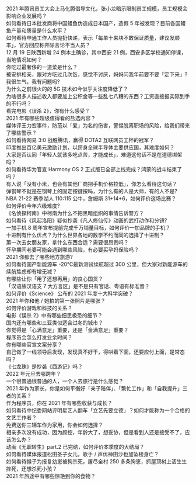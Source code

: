2021 年腾讯员工大会上马化腾倡导文化，张小龙暗示限制员工规模，员工规模会影响企业发展吗？  
如何看待日本批发商将中国鳗鱼伪造成日本国产，造假 5 年被发现？目前各国鳗鱼产量和质量是什么水平？  
如何看待申通工作人员抛扔快递，表示「每单十来块不敢保证质量，建议发顺丰」，官方回应称开除言论不当人员？  
12 月 19 日陕西新增 24 例本土确诊，其中西安 21 例，西安多区学校通知停课，当地情况如何？  
你吃过最奢侈的一道菜是什么？  
被安排相亲，跟对方吃过几次饭，感觉不讨厌，妈妈问我年前要不要「定下来」? 我很生气，我有问题吗?  
为什么之前很火的的 5G 技术如今似乎关注度降低了？  
为啥很多人描述收入都要加上公积金等一些乱七八糟的东西？工资直接报实际到手的不行吗？  
看完电影《误杀 2》，你有什么感受？  
2021 年有哪些超级值得看的盐选内容？  
媒体评王力宏事件，防范以「爱」为名的伤害，警惕脱离职场的风险，给我们带来了哪些警示？  
如何看待网易 3:0 战胜腾讯，赢得 DOTA2 互联网员工杯的冠军？  
印度推出百亿美元激励计划，以跻身全球半导体主要供应国，其难度如何？  
大家是否认同「年轻人就该多吃点苦，才能成长」，难道这句话不是在道德绑架吗？  
如何看待华为官宣 Harmony OS 2 正式版已全部上线完成？鸿蒙的战斗结束了吗？  
有人说「没有小米，也会有其他厂商把手机价格拉低」，你怎么看待这句话？  
弹钢琴不就是在钢琴上的固定按键按吗，为什么有的人是大师，有的人不是?  
NBA 21-22 赛季湖人 110:115 公牛，詹姆斯 31+14+6，如何评价这场比赛？  
如何评价今年六级难度?  
《名侦探柯南》中柯南为什么不把黑暗组织的事情告诉警方？  
如何看待《风起洛阳》疑似抄袭《凡人修仙传》动画的武打动作和分镜?  
一加手机 8 周年宣布提前完成千万销量目标，如何评价一加品牌的手机？  
十进制有什么优点？为什么世界各地的数学不约而同的选择了十进制？  
第一次去女朋友家，拿什么东西合适？需要很昂贵吗？  
怀孕期间老婆可能会遇到哪些风险，有必要买孕妈保险吗？  
2021 你都去了哪些地方旅游?  
如何看待国产新能源车 -20℃最新测试续航超过 300 公里，但大家对新能源车的续航焦虑却有增无减？  
有哪些让你「用了还想再用」的良心国货？  
「汉语族汉语支 7 大方言区」是不是只有官话、粤语有标准音？  
如何评价《Science》 公布的 2021 年度十大科学突破？  
2021 年你和他 / 她拍的第一张照片是哪张？  
如何评价游戏和科技的关系？  
电影《误杀 2》中有哪些细思极恐的细节？  
国内还有哪些和三亚类似适合过冬的城市？  
你觉得是「心满意足」重要，还是「金满意足」重要？  
程序员会怎么打发业余时间？  
你有哪些官宣文案分享？  
自己做了一线领导后发现，发现真不好干，得哄着下面，还要应付上面，是常态吗？  
《七龙珠》是抄袭《西游记》吗？  
2022 年元旦去哪跨年？  
一个很普通很普通的人，一个人去旅行是什么感觉？  
2021 年作为家长，你是如何平衡好「亲子陪伴」、「繁忙工作」和「自我提升」三者的关系？  
作为程序员，你在 2021 年有哪些收获与成长？  
如何看待中纪委网站评明星艺人翻车「立艺先要立德」？如何才能称为一个合格的文艺工作者？  
免费送你三辆车作为家用，你会如何选择？  
相亲多次没有成功，因为颜控，年龄大了，想妥协，但是看到人还是接受不了，应该怎么办？  
动画《无职转生》part.2 已完结，如何评价本季度的大结局？  
如何看待媒体报道松田圣子女儿，歌手 / 声优神田沙也加坠楼身亡？  
如何看待猴子为报复幼崽被狗杀死，屠尽全村 250 多条狗崽，抓屋顶树上活生生摔死，还想杀死小孩？  
2021 年旅途中有哪些惊艳到你的食物？  
